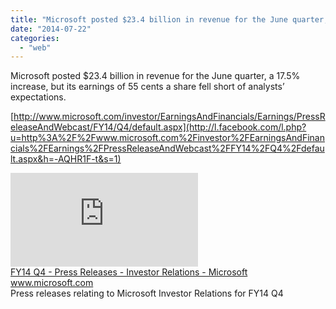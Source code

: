 ```yaml
---
title: "Microsoft posted $23.4 billion in revenue for the June quarter, a 17.5% increase..."
date: "2014-07-22"
categories: 
  - "web"
---
```


Microsoft posted $23.4 billion in revenue for the June quarter, a 17.5% increase, but its earnings of 55 cents a share fell short of analysts’ expectations.  
  
[http://www.microsoft.com/investor/EarningsAndFinancials/Earnings/PressReleaseAndWebcast/FY14/Q4/default.aspx](http://l.facebook.com/l.php?u=http%3A%2F%2Fwww.microsoft.com%2Finvestor%2FEarningsAndFinancials%2FEarnings%2FPressReleaseAndWebcast%2FFY14%2FQ4%2Fdefault.aspx&h=-AQHR1F-t&s=1)  
  
[![](https://external.xx.fbcdn.net/safe_image.php?d=AQC-ZtR07O__llfQ&w=154&h=154&url=http%3A%2F%2Fwww.microsoft.com%2Fglobal%2Finvestor%2FPublishingImages%2FAnnualReports%2Fannual_report2013.png&l)](http://l.facebook.com/l.php?u=http%3A%2F%2Fwww.microsoft.com%2Finvestor%2FEarningsAndFinancials%2FEarnings%2FPressReleaseAndWebcast%2FFY14%2FQ4%2Fdefault.aspx&h=uAQEVLSqU&s=1)  
[FY14 Q4 - Press Releases - Investor Relations - Microsoft](http://l.facebook.com/l.php?u=http%3A%2F%2Fwww.microsoft.com%2Finvestor%2FEarningsAndFinancials%2FEarnings%2FPressReleaseAndWebcast%2FFY14%2FQ4%2Fdefault.aspx&h=wAQGNWnr1&s=1)  
www.microsoft.com  
Press releases relating to Microsoft Investor Relations for FY14 Q4
